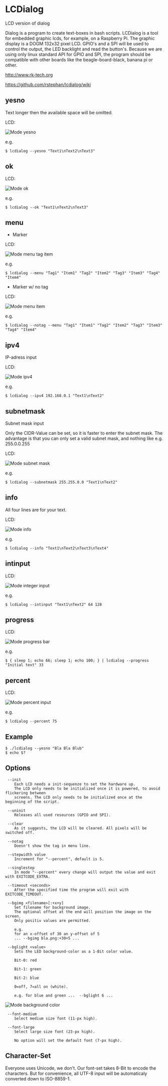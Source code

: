 LCDialog
========

LCD version of dialog

Dialog is a program to create text-boxes in bash scripts. LCDialog is a tool for embedded graphic lcds, 
for example, on a Raspberry Pi. The graphic display is a DOGM 132x32 pixel LCD. GPIO's and a SPI will 
be used to control the output, the LED backlight and read the button's.
Because we are using only linux standard API for GPIO and SPI, the program should be compatible with other boards like
the beagle-board-black, banana pi or other.

http://www.rk-tech.org

https://github.com/rstephan/lcdialog/wiki

yesno
-----

Text longer then the available space will be omitted.

LCD:

![Mode yesno](http://www.rk-tech.org/github/lcdialog/images/yesno.png)
 
e.g.

    $ lcdialog --yesno "Text1\nText2\nText3"

ok
----

LCD:

![Mode ok](http://www.rk-tech.org/github/lcdialog/images/ok.png)

e.g.

    $ lcdialog --ok "Text1\nText2\nText3"


menu
----

  - Marker

LCD:

![Mode menu tag item](http://www.rk-tech.org/github/lcdialog/images/menu_tag_item.png)

e.g.

    $ lcdialog --menu "Tag1" "Item1" "Tag2" "Item2" "Tag3" "Item3" "Tag4" "Item4"


  - Marker w/ no tag

LCD:

![Mode menu item](http://www.rk-tech.org/github/lcdialog/images/menu_item.png)

e.g.
 
    $ lcdialog --notag --menu "Tag1" "Item1" "Tag2" "Item2" "Tag3" "Item3" "Tag4" "Item4"

 
ipv4
----

IP-adress input


LCD:

![Mode ipv4](http://www.rk-tech.org/github/lcdialog/images/ipv4.png)

e.g.

    $ lcdialog --ipv4 192.168.0.1 "Text1\nText2"

subnetmask
-------

Subnet mask input

Only the CIDR-Value can be set, so it is faster to enter the subnet mask.
The advantage is that you can only set a valid subnet mask, and nothing like e.g. 255.0.0.255

LCD:

![Mode subnet mask](http://www.rk-tech.org/github/lcdialog/images/subnetmask.png)

e.g.

    $ lcdialog --subnetmask 255.255.0.0 "Text1\nText2"

 
info
------

All four lines are for your text.

LCD:

![Mode info](http://www.rk-tech.org/github/lcdialog/images/info.png)
 
e.g.

    $ lcdialog --info "Text1\nText2\nText3\nText4"


intinput
--------

LCD:

![Mode integer input](http://www.rk-tech.org/github/lcdialog/images/intinput.png)

e.g.

    $ lcdialog --intinput "Text1\nText2" 64 128


progress
--------

LCD:

![Mode progress bar](http://www.rk-tech.org/github/lcdialog/images/progress.gif)

e.g.

    $ { sleep 1; echo 66; sleep 1; echo 100; } | lcdialog --progress "Initial text" 33


percent
-------

LCD:

![Mode percent input](http://www.rk-tech.org/github/lcdialog/images/percent.png)

e.g.

    $ lcdialog --percent 75


 
Example 
-------

```
$ ./lcdialog --yesno "Bla Bla Blub"
$ echo $?
```


Options
-------

```
 --init
	Each LCD needs a init-sequenze to set the hardware up.
	The LCD only needs to be initialized once it is powered, to avoid flickering between
	screens. The LCD only needs to be initialized once at the beginning of the script.
	
 --uninit
	Releases all used resources (GPIO and SPI).

 --clear
	As it suggests, the LCD will be cleared. All pixels will be switched off.

 --notag
	Doesn't show the tag in menu line.

 --stepwidth value
	Increment for "--percent", default is 5.

 --singlestep
	In mode "--percent" every change will output the value and exit with EXITCODE_EXTRA.
	
 --timeout <seconds>
	After the specified time the program will exit with EXITCODE_TIMEOUT.
	
 --bgimg <filename>[:+x+y]
	Set filename for background image.
	The optional offset at the end will position the image on the screen.
	Only positiv values are permitted.
	
	e.g. 
	for an x-offset of 30 an y-offset of 5
	... --bgimg bla.png:+30+5 ...
	
 --bglight <value>
	Sets the LED background-color as a 1-Bit color value.

	Bit-0: red

	Bit-1: green

	Bit-2: blue

	0=off, 7=all on (white).

	e.g. for blue and green ...  --bglight 6 ...
```
![Mode background color](http://www.rk-tech.org/github/lcdialog/images/color.gif)

```
 --font-medium
	Select medium size font (11-px high).

 --font-large
	Select large size font (23-px high).

	No option will set the default font (7-px high).
```	

Character-Set
-------------

Everyone uses Unicode, we don't. Our font-set takes 8-Bit to encode the characters.
But for convenience, all UTF-8 input will be automaticaly converted down to ISO-8859-1.

